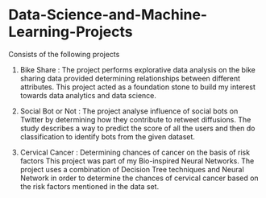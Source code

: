 # Data-Science-and-Machine-Learning-Projects

Consists of the following projects

  1. Bike Share : 
      The project performs explorative data analysis on the bike sharing data
      provided determining relationships between different attributes. This project acted as a foundation stone to build my interest towards data analytics and data science.
      
  2. Social Bot or Not : 
      The project analyse influence of social bots on Twitter by determining how they contribute to retweet diffusions. The study describes a way to predict the score of all the         users and then do classification to identify bots from the given dataset.
      
  3. Cervical Cancer : Determining chances of cancer on the basis of risk factors
      This project was part of my Bio-inspired Neural Networks. The project uses a
      combination of Decision Tree techniques and Neural Network in order to determine the chances of cervical cancer based on the risk factors mentioned in the data set.
